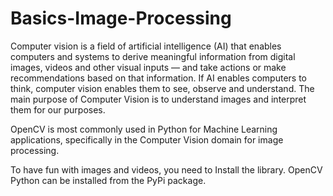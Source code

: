 # Basics-Image-Processing

Computer vision is a field of artificial intelligence (AI) that enables computers and systems to derive meaningful information from digital images, videos and other visual inputs — and take actions or make recommendations based on that information. If AI enables computers to think, computer vision enables them to see, observe and understand.
The main purpose of Computer Vision is to understand images and interpret them for our purposes.

OpenCV is most commonly used in Python for Machine Learning applications, specifically in the Computer Vision domain for image processing.

To have fun with images and videos, you need to Install the library. OpenCV Python can be installed from the PyPi package.

